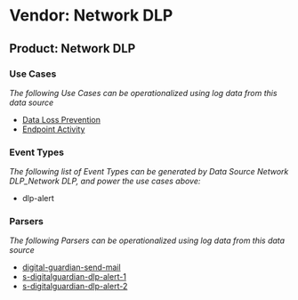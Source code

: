 Vendor: Network DLP
===================
Product: Network DLP
--------------------

### Use Cases

_The following Use Cases can be operationalized using log data from this data source_

* [Data Loss Prevention](../UseCases/usecase_data_loss_prevention.md)
* [Endpoint Activity](../UseCases/usecase_endpoint_activity.md)


### Event Types

_The following list of Event Types can be generated by Data Source Network DLP_Network DLP, and power the use cases above:_

- dlp-alert


### Parsers

_The following Parsers can be operationalized using log data from this data source_

* [digital-guardian-send-mail](../Parsers/parserContent_digital-guardian-send-mail.md)
* [s-digitalguardian-dlp-alert-1](../Parsers/parserContent_s-digitalguardian-dlp-alert-1.md)
* [s-digitalguardian-dlp-alert-2](../Parsers/parserContent_s-digitalguardian-dlp-alert-2.md)
